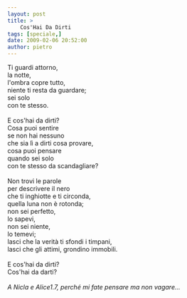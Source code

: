 ```yaml
---
layout: post
title: >
    Cos'Hai Da Dirti
tags: [speciale,]
date: 2009-02-06 20:52:00
author: pietro
---
```

Ti guardi attorno,<br/>la notte,<br/>l'ombra copre tutto,<br/>niente ti resta da guardare;<br/>sei solo<br/>con te stesso.<br/><br/>E cos'hai da dirti?<br/>Cosa puoi sentire<br/>se non hai nessuno<br/>che sia lì a dirti cosa provare,<br/>cosa puoi pensare<br/>quando sei solo<br/>con te stesso da scandagliare?<br/><br/>Non trovi le parole<br/>per descrivere il nero<br/>che ti inghiotte e ti circonda,<br/>quella luna non è rotonda;<br/>non sei perfetto,<br/>lo sapevi,<br/>non sei niente,<br/>lo temevi;<br/>lasci che la verità ti sfondi i timpani,<br/>lasci che gli attimi, grondino immobili.<br/><br/>E cos'hai da dirti?<br/>Cos'hai da darti?<br/><br/><span style="font-style: italic">A Nicla e Alice1.7, perché mi fate pensare ma non vagare...</span>
